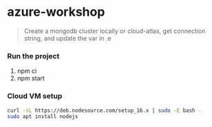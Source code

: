 # azure-workshop

> Create a mongodb cluster locally or cloud-atlas, get connection string, and update the var in .e

### Run the project
1.  npm ci
2.  npm start

### Cloud VM setup
```bash
curl -sL https://deb.nodesource.com/setup_16.x | sudo -E bash -
sudo apt install nodejs
```